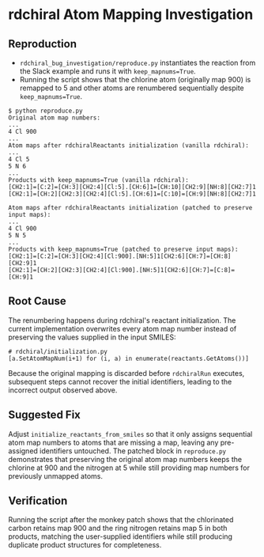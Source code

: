 # rdchiral Atom Mapping Investigation

## Reproduction
- `rdchiral_bug_investigation/reproduce.py` instantiates the reaction from the Slack example and runs it with `keep_mapnums=True`.
- Running the script shows that the chlorine atom (originally map 900) is remapped to 5 and other atoms are renumbered sequentially despite `keep_mapnums=True`.

```
$ python reproduce.py
Original atom map numbers:
...
4 Cl 900
...
Atom maps after rdchiralReactants initialization (vanilla rdchiral):
...
4 Cl 5
5 N 6
...
Products with keep_mapnums=True (vanilla rdchiral):
[CH2:1]=[C:2]=[CH:3][CH2:4][Cl:5].[CH:6]1=[CH:10][CH2:9][NH:8][CH2:7]1
[CH2:1]=[CH:2][CH2:3][CH2:4][Cl:5].[CH:6]1=[C:10]=[CH:9][NH:8][CH2:7]1

Atom maps after rdchiralReactants initialization (patched to preserve input maps):
...
4 Cl 900
5 N 5
...
Products with keep_mapnums=True (patched to preserve input maps):
[CH2:1]=[C:2]=[CH:3][CH2:4][Cl:900].[NH:5]1[CH2:6][CH:7]=[CH:8][CH2:9]1
[CH2:1]=[CH:2][CH2:3][CH2:4][Cl:900].[NH:5]1[CH2:6][CH:7]=[C:8]=[CH:9]1
```

## Root Cause
The renumbering happens during rdchiral's reactant initialization. The current implementation overwrites every atom map number instead of preserving the values supplied in the input SMILES:

```
# rdchiral/initialization.py
[a.SetAtomMapNum(i+1) for (i, a) in enumerate(reactants.GetAtoms())]
```

Because the original mapping is discarded before `rdchiralRun` executes, subsequent steps cannot recover the initial identifiers, leading to the incorrect output observed above.

## Suggested Fix
Adjust `initialize_reactants_from_smiles` so that it only assigns sequential atom map numbers to atoms that are missing a map, leaving any pre-assigned identifiers untouched. The patched block in `reproduce.py` demonstrates that preserving the original atom map numbers keeps the chlorine at 900 and the nitrogen at 5 while still providing map numbers for previously unmapped atoms.

## Verification
Running the script after the monkey patch shows that the chlorinated carbon retains map 900 and the ring nitrogen retains map 5 in both products, matching the user-supplied identifiers while still producing duplicate product structures for completeness.
